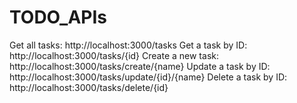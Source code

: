 # TODO_APIs

Get all tasks: http://localhost:3000/tasks
Get a task by ID: http://localhost:3000/tasks/{id}
Create a new task: http://localhost:3000/tasks/create/{name}
Update a task by ID: http://localhost:3000/tasks/update/{id}/{name}
Delete a task by ID: http://localhost:3000/tasks/delete/{id}
